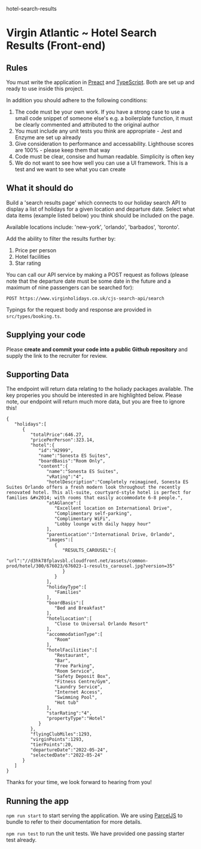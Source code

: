 hotel-search-results



# Virgin Atlantic ~ Hotel Search Results (Front-end)
## Rules
You must write the application in [Preact](https://preactjs.com/) and [TypeScript](https://www.typescriptlang.org/). Both are set up and ready to use inside this project.

In addition you should adhere to the following conditions:

1) The code must be your own work. If you have a strong case to use a small code snippet of someone else's e.g. a
boilerplate function, it must be clearly commented and attributed to the original author
1) You must include any unit tests you think are appropriate - Jest and Enzyme are set up already
1) Give consideration to performance and accessability.  Lighthouse scores are 100% - please keep them that way
1) Code must be clear, consise and human readable. Simplicity is often key
1) We do not want to see how well you can use a UI framework. This is a test and we want to see what you can create

## What it should do
Build a 'search results page' which connects to our holiday search API to display a list of holidays for a given location and departure date.  Select what data items (example listed below) you think should be included on the page.

Available locations include: 'new-york', 'orlando', 'barbados', 'toronto'.

Add the ability to filter the results further by:

1) Price per person
1) Hotel facilities 
1) Star rating

You can call our API service by making a POST request as follows (please note that the departure date must be some date in the future and a maximum of nine passengers can be searched for):

```POST https://www.virginholidays.co.uk/cjs-search-api/search```

Typings for the request body and response are provided in `src/types/booking.ts`.

## Supplying your code
Please **create and commit your code into a public Github repository** and supply the link to the recruiter for review.

## Supporting Data
The endpoint will return data relating to the holiady packages available. The key properies you should be interested in are highlighted below.  Please note, our endpoint will return much more data, but you are free to ignore this!

```
{
   "holidays":[
      {
         "totalPrice":646.27,
         "pricePerPerson":323.14,
         "hotel":{
            "id":"H2999",
            "name":"Sonesta ES Suites",
            "boardBasis":"Room Only",
            "content":{
               "name":"Sonesta ES Suites",
               "vRating":"4",
               "hotelDescription":"Completely reimagined, Sonesta ES Suites Orlando offers a fresh modern look throughout the recently renovated hotel. This all-suite, courtyard-style hotel is perfect for families &#x2014; with rooms that easily accommodate 6-8 people.",
               "atAGlance":[
                  "Excellent location on International Drive",
                  "Complimentary self-parking",
                  "Complimentary WiFi",
                  "Lobby lounge with daily happy hour"
               ],
               "parentLocation":"International Drive, Orlando",
               "images":[
                  {
                     "RESULTS_CAROUSEL":{
                        "url":"//d3hk78fplavsbl.cloudfront.net/assets/common-prod/hotel/300/676023/676023-1-results_carousel.jpg?version=35"
                     }
                  }
               ],
               "holidayType":[
                  "Families"
               ],
               "boardBasis":[
                  "Bed and Breakfast"
               ],
               "hotelLocation":[
                  "Close to Universal Orlando Resort"
               ],
               "accommodationType":[
                  "Room"
               ],
               "hotelFacilities":[
                  "Restaurant",
                  "Bar",
                  "Free Parking",
                  "Room Service",
                  "Safety Deposit Box",
                  "Fitness Centre/Gym",
                  "Laundry Service",
                  "Internet Access",
                  "Swimming Pool",
                  "Hot tub"
               ],
               "starRating":"4",
               "propertyType":"Hotel"
            }
         },
         "flyingClubMiles":1293,
         "virginPoints":1293,
         "tierPoints":20,
         "departureDate":"2022-05-24",
         "selectedDate":"2022-05-24"
      }
   ]
}
```

Thanks for your time, we look forward to hearing from you!

## Running the app

`npm run start` to start serving the application. We are using [ParcelJS](https://parceljs.org/) to bundle to refer to their documentation for more details.

`npm run test` to run the unit tests. We have provided one passing starter test already.
